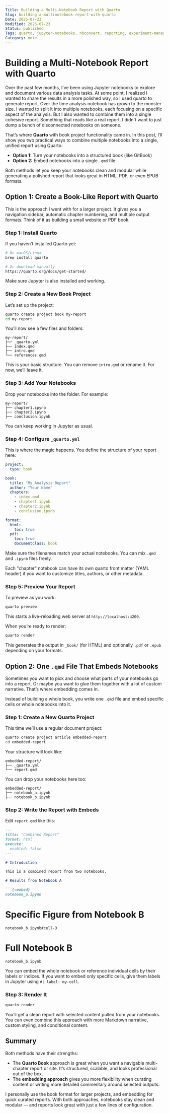 ```yaml
---
Title: Building a Multi-Notebook Report with Quarto
Slug: building-a-multinotebook-report-with-quarto
Date: 2025-07-23
Modified: 2025-07-23
Status: published
Tags: quarto, jupyter-notebooks, nbconvert, reporting, experiment-management, research, research-report 
Category: note
---
```


# Building a Multi-Notebook Report with Quarto

Over the past few months, I’ve been using Jupyter notebooks to explore and document various data analysis tasks. At some point, I realized I wanted to share the results in a more polished way, so I used quarto to generate report. Over the time analysis notebook has grown to the monster size. I wanted to split it into multiple notebooks, each focusing on a specific aspect of the analysis. But I also wanted to combine them into a single cohesive report.
Something that reads like a real report. I didn't want to just dump a bunch of disconnected notebooks on someone.

That’s where **Quarto** with book project functionality came in. In this post, I’ll show you two practical ways to combine multiple notebooks into a single, unified report using Quarto:

- **Option 1:** Turn your notebooks into a structured book (like GitBook)
- **Option 2:** Embed notebooks into a single `.qmd` file

Both methods let you keep your notebooks clean and modular while generating a polished report that looks great in HTML, PDF, or even EPUB formats.

## Option 1: Create a Book-Like Report with Quarto

This is the approach I went with for a larger project. It gives you a navigation sidebar, automatic chapter numbering, and multiple output formats. Think of it as building a small website or PDF book.

### Step 1: Install Quarto

If you haven’t installed Quarto yet:

```bash
# On macOS/Linux
brew install quarto

# Or download manually
https://quarto.org/docs/get-started/
```

Make sure Jupyter is also installed and working.

### Step 2: Create a New Book Project

Let’s set up the project:

```bash
quarto create project book my-report
cd my-report
```

You’ll now see a few files and folders:

```
my-report/
├── _quarto.yml
├── index.qmd
├── intro.qmd
└── references.qmd
```

This is your basic structure. You can remove `intro.qmd` or rename it. For now, we’ll leave it.

### Step 3: Add Your Notebooks

Drop your notebooks into the folder. For example:

```
my-report/
├── chapter1.ipynb
├── chapter2.ipynb
├── conclusion.ipynb
```

You can keep working in Jupyter as usual.

### Step 4: Configure `_quarto.yml`

This is where the magic happens. You define the structure of your report here:

```yaml
project:
  type: book

book:
  title: "My Analysis Report"
  author: "Your Name"
  chapters:
    - index.qmd
    - chapter1.ipynb
    - chapter2.ipynb
    - conclusion.ipynb

format:
  html:
    toc: true
  pdf:
    toc: true
    documentclass: book
```

Make sure the filenames match your actual notebooks. You can mix `.qmd` and `.ipynb` files freely.

Each "chapter" notebook can have its own quarto front matter (YAML header) if you want to customize titles, authors, or other metadata.

### Step 5: Preview Your Report

To preview as you work:

```bash
quarto preview
```

This starts a live-reloading web server at `http://localhost:4200`.

When you’re ready to render:

```bash
quarto render
```

This generates the output in `_book/` (for HTML) and optionally `.pdf` or `.epub` depending on your formats.

## Option 2: One `.qmd` File That Embeds Notebooks

Sometimes you want to pick and choose what parts of your notebooks go into a report. Or maybe you want to glue them together with a lot of custom narrative. That’s where embedding comes in.

Instead of building a whole book, you write one `.qmd` file and embed specific cells or whole notebooks into it.

### Step 1: Create a New Quarto Project

This time we’ll use a regular document project:

```bash
quarto create project article embedded-report
cd embedded-report
```

Your structure will look like:

```
embedded-report/
├── _quarto.yml
└── report.qmd
```

You can drop your notebooks here too:

```
embedded-report/
├── notebook_a.ipynb
├── notebook_b.ipynb
```

### Step 2: Write the Report with Embeds

Edit `report.qmd` like this:

````markdown
---
title: "Combined Report"
format: html
execute:
  enabled: false
---

# Introduction

This is a combined report from two notebooks.

# Results from Notebook A

```{=embed}
notebook_a.ipynb
````

# Specific Figure from Notebook B

```{=embed}
notebook_b.ipynb#cell-3
```

# Full Notebook B

```{=embed}
notebook_b.ipynb
```

You can embed the whole notebook or reference individual cells by their labels or indices. If you want to embed only specific cells, give them labels in Jupyter using `#| label: my-cell`.

### Step 3: Render It

```bash
quarto render
```

You’ll get a clean report with selected content pulled from your notebooks. You can even combine this approach with more Markdown narrative, custom styling, and conditional content.

## Summary

Both methods have their strengths:

- The **Quarto Book** approach is great when you want a navigable multi-chapter report or site. It’s structured, scalable, and looks professional out of the box.
- The **embedding approach** gives you more flexibility when curating content or writing more detailed commentary around selected outputs.

I personally use the book format for larger projects, and embedding for quick curated reports. With both approaches, notebooks stay clean and modular — and reports look great with just a few lines of configuration.
